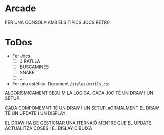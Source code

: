 # Arcade





<n>FER UNA CONSOLA AMB ELS TIPICS JOCS RETRO</n>








# ToDos

* Fer Jocs
    * [ ] 3 RATLLA
    * [ ] BUSCAMINES
    * [ ] SNAKE
    * [ ] ...
* <n>Fer una estètica. Document `/styles/estils.css`</n>




ALGORISMICAMENT SEGUIM LA LOGICA. CADA JOC TÉ UN DRAW I UN SETUP.

CADA COMPOMEMNT TÉ UN DRAW I UN SETUP. nORMALMENT EL DRAW TÉ UN UPDATE I UN DISPLAY.

EL DRAW HA DE GESTIONAR UNA ITERNAIÓ MENTRE QUE EL UPDATE ACTUALITZA COSES I EL DISLAY DIBUIXA